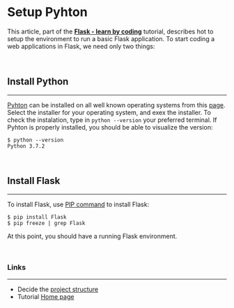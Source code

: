# Setup Pyhton
This article, part of the **[Flask - learn by coding](/tutorials/flask-learn-by-coding/index.md)** tutorial, describes hot to setup the environment to run a basic Flask application. To start coding a web applications in Flask, we need only two things:

<br />

## Install Python
---
[Pyhton](https://www.python.org) can be installed on all well known operating systems from this [page](https://www.python.org/downloads/). Select the installer for your operating system, and exex the installer. 
To check the instalation, type in `python --version` your preferred terminal. If Pyhton is properly installed, you should be able to visualize the version:

```
$ python --version
Python 3.7.2
```

<br />

## Install Flask
---
To install Flask, use [PIP command](https://www.w3schools.com/python/python_pip.asp) to install Flask:

```
$ pip install Flask 
$ pip freeze | grep Flask 
```
At this point, you should have a running Flask environment. 

<br /> 

### Links
---
 - Decide the [project structure](/tutorials/flask-learn-by-coding/flask-organizing-the-project)
 - Tutorial [Home page](/tutorials/flask-learn-by-coding/)
